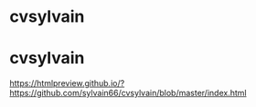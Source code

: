 # cvsylvain
# cvsylvain
https://htmlpreview.github.io/?https://github.com/sylvain66/cvsylvain/blob/master/index.html
